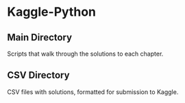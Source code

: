 # Kaggle-Python
## Main Directory
Scripts that walk through the solutions to each chapter.
## CSV Directory
CSV files with solutions, formatted for submission to Kaggle.
